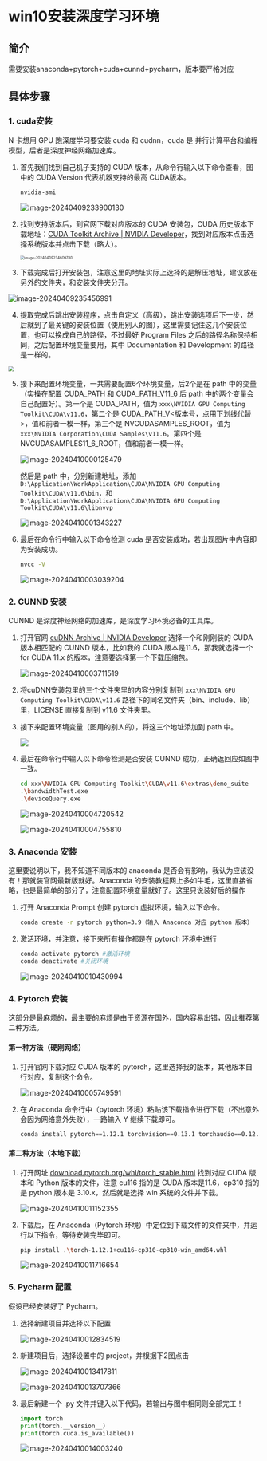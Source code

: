 # win10安装深度学习环境

## 简介

需要安装anaconda+pytorch+cuda+cunnd+pycharm，版本要严格对应

## 具体步骤

### 1. cuda安装

N 卡想用 GPU 跑深度学习要安装 cuda 和 cudnn，cuda 是 并行计算平台和编程模型，后者是深度神经网络加速库。

1. 首先我们找到自己机子支持的 CUDA 版本，从命令行输入以下命令查看，图中的 CUDA Version 代表机器支持的最高 CUDA版本。

   ```bash
   nvidia-smi
   ```

   ![image-20240409233900130](https://s2.loli.net/2024/04/09/BWMqZwYvCEDugkj.png)

2. 找到支持版本后，到官网下载对应版本的 CUDA 安装包，CUDA 历史版本下载地址：[CUDA Toolkit Archive | NVIDIA Developer](https://developer.nvidia.com/cuda-toolkit-archive)，找到对应版本点击选择系统版本并点击下载（略大）。

   <img src="https://s2.loli.net/2024/04/09/H1EILtQfP64FT8O.png" alt="image-20240409234609780" style="zoom: 50%;" />

3. 下载完成后打开安装包，注意这里的地址实际上选择的是解压地址，建议放在另外的文件夹，和安装文件夹分开。

![image-20240409235456991](https://s2.loli.net/2024/04/09/OHxQn83CdmIrE4B.png)

4. 提取完成后跳出安装程序，点击自定义（高级），跳出安装选项后下一步，然后就到了最关键的安装位置（使用别人的图），这里需要记住这几个安装位置，也可以换成自己的路径，不过最好 Program Files 之后的路径名称保持相同，之后配置环境变量要用，其中 Documentation 和 Development 的路径是一样的。

<img src="https://s2.loli.net/2024/04/09/gba4irVufcGz2nx.png" style="zoom: 67%;" />

5. 接下来配置环境变量，一共需要配置6个环境变量，后2个是在 path 中的变量（实操在配置 CUDA_PATH 和 CUDA_PATH_V11_6 后 path 中的两个变量会自己配置好）。第一个是 CUDA_PATH，值为 `xxx\NVIDIA GPU Computing Toolkit\CUDA\v11.6`，第二个是 CUDA_PATH_V<版本号，点用下划线代替>，值和前者一模一样，第三个是 NVCUDASAMPLES_ROOT，值为 `xxx\NVIDIA Corporation\CUDA Samples\v11.6`。第四个是 NVCUDASAMPLES11_6_ROOT，值和前者一模一样。

   ![image-20240410000125479](https://s2.loli.net/2024/04/10/PQCFxbanLJvUklt.png)

   然后是 path 中，分别新建地址，添加 `D:\Application\WorkApplication\CUDA\NVIDIA GPU Computing Toolkit\CUDA\v11.6\bin`，和 `D:\Application\WorkApplication\CUDA\NVIDIA GPU Computing Toolkit\CUDA\v11.6\libnvvp`

   ![image-20240410001343227](https://s2.loli.net/2024/04/10/Jk2IRBOod7tEvwh.png)

6. 最后在命令行中输入以下命令检测 cuda 是否安装成功，若出现图片中内容即为安装成功。

   ```BASH
   nvcc -V
   ```

   ![image-20240410003039204](https://s2.loli.net/2024/04/10/BKoJ8yjG4p1cxLX.png)

### 2. CUNND 安装

CUNND 是深度神经网络的加速库，是深度学习环境必备的工具库。

1. 打开官网 [cuDNN Archive | NVIDIA Developer](https://developer.nvidia.com/rdp/cudnn-archive) 选择一个和刚刚装的 CUDA 版本相匹配的 CUNND 版本，比如我的 CUDA 版本是11.6，那我就选择一个 for CUDA 11.x 的版本，注意要选择第一个下载压缩包。

   ![image-20240410003711519](https://s2.loli.net/2024/04/10/kmUqJb6AQP9Otaw.png)

2. 将cuDNN安装包里的三个文件夹里的内容分别复制到 `xxx\NVIDIA GPU Computing Toolkit\CUDA\v11.6` 路径下的同名文件夹（bin、include、lib）里，LICENSE 直接复制到 v11.6 文件夹里。

3. 接下来配置环境变量（图用的别人的），将这三个地址添加到 path 中。

   ![](https://img-blog.csdnimg.cn/f2a3f475c00c42cf884d5a0a4643996a.png)

4. 最后在命令行中输入以下命令检测是否安装 CUNND 成功，正确返回应如图中一致。

   ```BASH
   cd xxx\NVIDIA GPU Computing Toolkit\CUDA\v11.6\extras\demo_suite
   .\bandwidthTest.exe
   .\deviceQuery.exe
   ```

   ![image-20240410004720542](https://s2.loli.net/2024/04/10/6xBnYtVTovjbap5.png)

   ![image-20240410004755810](https://s2.loli.net/2024/04/10/9kXnMhzxoIEYjK3.png)

### 3. Anaconda 安装

这里要说明以下，我不知道不同版本的 anaconda 是否会有影响，我认为应该没有！那就装官网最新版就好。Anaconda 的安装教程网上多如牛毛，这里直接省略，也是最简单的部分了，注意配置环境变量就好了。这里只说装好后的操作

1. 打开 Anaconda Prompt 创建 pytorch 虚拟环境，输入以下命令。

   ```BASH
   conda create -n pytorch python=3.9（输入 Anaconda 对应 python 版本）
   ```

2. 激活环境，并注意，接下来所有操作都是在 pytorch 环境中进行

   ```bash
   conda activate pytorch #激活环境
   conda deactivate #关闭环境
   ```

   ![image-20240410010430994](https://s2.loli.net/2024/04/10/z1kOcDhJCe5iAp9.png)

### 4. Pytorch 安装

这部分是最麻烦的，最主要的麻烦是由于资源在国外，国内容易出错，因此推荐第二种方法。

#### 第一种方法（硬刚网络）

1. 打开官网下载对应 CUDA 版本的 pytorch，这里选择我的版本，其他版本自行对应，复制这个命令。

   ![image-20240410005749591](https://s2.loli.net/2024/04/10/IkKOZ9tYg34Tq1l.png)

2. 在 Anaconda 命令行中（pytorch 环境）粘贴该下载指令进行下载（不出意外会因为网络意外失败），一路输入 Y 继续下载即可。

   ```bash
   conda install pytorch==1.12.1 torchvision==0.13.1 torchaudio==0.12.1 cudatoolkit=11.6 -c pytorch -c conda-forge
   ```

#### 第二种方法（本地下载）

1. 打开网址 [download.pytorch.org/whl/torch_stable.html](https://download.pytorch.org/whl/torch_stable.html) 找到对应 CUDA 版本和 Python 版本的文件，注意 cu116 指的是 CUDA 版本是11.6，cp310 指的是 python 版本是 3.10.x，然后就是选择 win 系统的文件并下载。

   ![image-20240410011152355](https://s2.loli.net/2024/04/10/wU7mtCnYsRo8Jhg.png)

2. 下载后，在 Anaconda（Pytorch 环境）中定位到下载文件的文件夹中，并运行以下指令，等待安装完毕即可。

   ```bash
   pip install .\torch-1.12.1+cu116-cp310-cp310-win_amd64.whl
   ```

   ![image-20240410011716654](https://s2.loli.net/2024/04/10/7UbBm4CxcMh1qQa.png)

### 5. Pycharm 配置

假设已经安装好了 Pycharm。

1. 选择新建项目并选择以下配置

   <img src="https://s2.loli.net/2024/04/10/Z6qgiry4wuEbxfK.png" alt="image-20240410012834519"  />

2. 新建项目后，选择设置中的 project，并根据下2图点击

   ![image-20240410013417811](https://s2.loli.net/2024/04/10/h4cqLvmWQE2yGoO.png)

   ![image-20240410013707366](https://s2.loli.net/2024/04/10/IjL3sNcGiU2a17w.png)

3. 最后新建一个 .py 文件并键入以下代码，若输出与图中相同则全部完工！

   ```python
   import torch
   print(torch.__version__)
   print(torch.cuda.is_available())
   ```

   ![image-20240410014003240](https://s2.loli.net/2024/04/10/tTcjCPmGEOXLxlB.png)